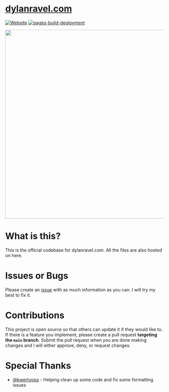 # [dylanravel.com](https://www.dylanravel.com/)

[![Website](https://img.shields.io/website?down_color=red&down_message=offline&up_color=brightgreen&up_message=online&url=https%3A%2F%2Fwww.dylanravel.com)](https://www.dylanravel.com/)
[![pages-build-deployment](https://github.com/DylanDevelops/dylanravel.com/actions/workflows/pages/pages-build-deployment/badge.svg)](https://github.com/DylanDevelops/dylanravel.com/actions/workflows/pages/pages-build-deployment)

<img src="https://github.com/DylanDevelops/dylanravel.com/assets/48571264/df62a738-b862-4570-b3bf-25eb11bac778" width="600" />

# What is this?
This is the official codebase for dylanravel.com. All the files are also hosted on here. 

# Issues or Bugs
Please create an [issue](https://github.com/DylanDevelops/dylanravel.com/issues/new) with as much information as you can. I will try my best to fix it.

# Contributions
This project is open source so that others can update it if they would like to. If there is a feature you implement, please create a pull request **targeting the `main` branch**. Submit the pull request when you are done making changes and I will either approve, deny, or request changes.

# Special Thanks
- [@kwertyops](https://github.com/kwertyops) - Helping clean up some code and fix some formatting issues
